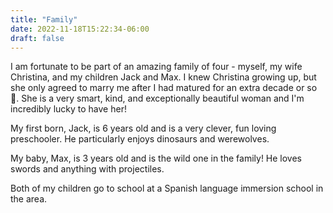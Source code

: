 ```yaml
---
title: "Family"
date: 2022-11-18T15:22:34-06:00
draft: false
---
```


I am fortunate to be part of an amazing family of four - myself, my wife Christina, and my children Jack and Max. I knew Christina growing up, but she only agreed to marry me after I had matured for an extra decade or so 🤣.  She is a very smart, kind, and exceptionally beautiful woman and I'm incredibly lucky to have her!

My first born, Jack, is 6 years old and is a very clever, fun loving preschooler. He particularly enjoys dinosaurs and werewolves.

My baby, Max, is 3 years old and is the wild one in the family! He loves swords and anything with projectiles.

Both of my children go to school at a Spanish language immersion school in the area.